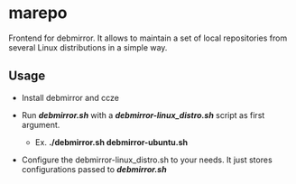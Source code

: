 # marepo

Frontend for debmirror. It allows to maintain a set of local repositories from several Linux distributions in a simple way.

## Usage

- Install debmirror and ccze
- Run ***debmirror.sh*** with a ***debmirror-linux_distro.sh*** script as first argument.
    + Ex. **./debmirror.sh debmirror-ubuntu.sh**

- Configure the debmirror-linux_distro.sh to your needs. It just stores configurations passed to ***debmirror.sh***
